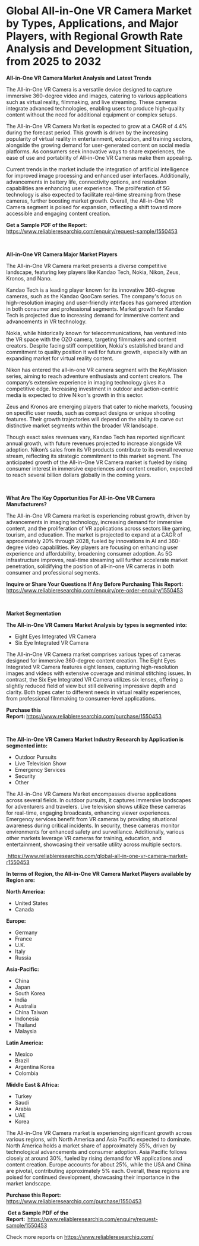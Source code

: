 <p><h1>Global All-in-One VR Camera Market by Types, Applications, and Major Players, with Regional Growth Rate Analysis and Development Situation, from 2025 to 2032</h1></p><p><strong>All-in-One VR Camera Market Analysis and Latest Trends</strong></p>
<p><p>The All-in-One VR Camera is a versatile device designed to capture immersive 360-degree video and images, catering to various applications such as virtual reality, filmmaking, and live streaming. These cameras integrate advanced technologies, enabling users to produce high-quality content without the need for additional equipment or complex setups. </p><p>The All-in-One VR Camera Market is expected to grow at a CAGR of 4.4% during the forecast period. This growth is driven by the increasing popularity of virtual reality in entertainment, education, and training sectors, alongside the growing demand for user-generated content on social media platforms. As consumers seek innovative ways to share experiences, the ease of use and portability of All-in-One VR Cameras make them appealing.</p><p>Current trends in the market include the integration of artificial intelligence for improved image processing and enhanced user interfaces. Additionally, advancements in battery life, connectivity options, and resolution capabilities are enhancing user experience. The proliferation of 5G technology is also expected to facilitate real-time streaming from these cameras, further boosting market growth. Overall, the All-in-One VR Camera segment is poised for expansion, reflecting a shift toward more accessible and engaging content creation.</p></p>
<p><strong>Get a Sample PDF of the Report:&nbsp;</strong> <a href="https://www.reliableresearchiq.com/enquiry/request-sample/1550453?utm_campaign=3524&utm_medium=2&utm_source=Github&utm_content=ia&utm_term=11042025&utm_id=all-in-one-vr-camera">https://www.reliableresearchiq.com/enquiry/request-sample/1550453</a></p>
<p>&nbsp;</p>
<p><strong>All-in-One VR Camera Major Market Players</strong></p>
<p><p>The All-in-One VR Camera market presents a diverse competitive landscape, featuring key players like Kandao Tech, Nokia, Nikon, Zeus, Kronos, and Nano. </p><p>Kandao Tech is a leading player known for its innovative 360-degree cameras, such as the Kandao QooCam series. The company's focus on high-resolution imaging and user-friendly interfaces has garnered attention in both consumer and professional segments. Market growth for Kandao Tech is projected due to increasing demand for immersive content and advancements in VR technology. </p><p>Nokia, while historically known for telecommunications, has ventured into the VR space with the OZO camera, targeting filmmakers and content creators. Despite facing stiff competition, Nokia's established brand and commitment to quality position it well for future growth, especially with an expanding market for virtual reality content.</p><p>Nikon has entered the all-in-one VR camera segment with the KeyMission series, aiming to reach adventure enthusiasts and content creators. The company’s extensive experience in imaging technology gives it a competitive edge. Increasing investment in outdoor and action-centric media is expected to drive Nikon's growth in this sector.</p><p>Zeus and Kronos are emerging players that cater to niche markets, focusing on specific user needs, such as compact designs or unique shooting features. Their growth trajectories will depend on the ability to carve out distinctive market segments within the broader VR landscape.</p><p>Though exact sales revenues vary, Kandao Tech has reported significant annual growth, with future revenues projected to increase alongside VR adoption. Nikon’s sales from its VR products contribute to its overall revenue stream, reflecting its strategic commitment to this market segment. The anticipated growth of the All-in-One VR Camera market is fueled by rising consumer interest in immersive experiences and content creation, expected to reach several billion dollars globally in the coming years.</p></p>
<p>&nbsp;</p>
<p><strong>What Are The Key Opportunities For All-in-One VR Camera Manufacturers?</strong></p>
<p><p>The All-in-One VR Camera market is experiencing robust growth, driven by advancements in imaging technology, increasing demand for immersive content, and the proliferation of VR applications across sectors like gaming, tourism, and education. The market is projected to expand at a CAGR of approximately 20% through 2028, fueled by innovations in AI and 360-degree video capabilities. Key players are focusing on enhancing user experience and affordability, broadening consumer adoption. As 5G infrastructure improves, real-time streaming will further accelerate market penetration, solidifying the position of all-in-one VR cameras in both consumer and professional segments.</p></p>
<p><strong>Inquire or Share Your Questions If Any Before Purchasing This Report:</strong> <a href="https://www.reliableresearchiq.com/enquiry/pre-order-enquiry/1550453?utm_campaign=3524&utm_medium=2&utm_source=Github&utm_content=ia&utm_term=11042025&utm_id=all-in-one-vr-camera">https://www.reliableresearchiq.com/enquiry/pre-order-enquiry/1550453</a></p>
<p>&nbsp;</p>
<p><strong>Market Segmentation</strong></p>
<p><strong>The All-in-One VR Camera Market Analysis by types is segmented into:</strong></p>
<p><ul><li>Eight Eyes Integrated VR Camera</li><li>Six Eye Integrated VR Camera</li></ul></p>
<p><p>The All-in-One VR Camera market comprises various types of cameras designed for immersive 360-degree content creation. The Eight Eyes Integrated VR Camera features eight lenses, capturing high-resolution images and videos with extensive coverage and minimal stitching issues. In contrast, the Six Eye Integrated VR Camera utilizes six lenses, offering a slightly reduced field of view but still delivering impressive depth and clarity. Both types cater to different needs in virtual reality experiences, from professional filmmaking to consumer-level applications.</p></p>
<p><strong>Purchase this Report:&nbsp;</strong><a href="https://www.reliableresearchiq.com/purchase/1550453?utm_campaign=3524&utm_medium=2&utm_source=Github&utm_content=ia&utm_term=11042025&utm_id=all-in-one-vr-camera">https://www.reliableresearchiq.com/purchase/1550453</a></p>
<p>&nbsp;</p>
<p><strong>The All-in-One VR Camera Market Industry Research by Application is segmented into:</strong></p>
<p><ul><li>Outdoor Pursuits</li><li>Live Television Show</li><li>Emergency Services</li><li>Security</li><li>Other</li></ul></p>
<p><p>The All-in-One VR Camera Market encompasses diverse applications across several fields. In outdoor pursuits, it captures immersive landscapes for adventurers and travelers. Live television shows utilize these cameras for real-time, engaging broadcasts, enhancing viewer experiences. Emergency services benefit from VR cameras by providing situational awareness during critical incidents. In security, these cameras monitor environments for enhanced safety and surveillance. Additionally, various other markets leverage VR cameras for training, education, and entertainment, showcasing their versatile utility across multiple sectors.</p></p>
<p><a href="https://www.reliableresearchiq.com/global-all-in-one-vr-camera-market-r1550453?utm_campaign=3524&utm_medium=2&utm_source=Github&utm_content=ia&utm_term=11042025&utm_id=all-in-one-vr-camera">&nbsp;https://www.reliableresearchiq.com/global-all-in-one-vr-camera-market-r1550453</a></p>
<p><strong>In terms of Region, the All-in-One VR Camera Market Players available by Region are:</strong></p>
<p>
    <p> <strong> North America: </strong>
        <ul>
            <li>United States</li>
            <li>Canada</li>
        </ul>
        </p> 
    <p> <strong> Europe: </strong>
        <ul>
            <li>Germany</li>
            <li>France</li>
            <li>U.K.</li>
            <li>Italy</li>
            <li>Russia</li>
        </ul>
        </p> 
    <p> <strong> Asia-Pacific: </strong>
        <ul>
            <li>China</li>
            <li>Japan</li>
            <li>South Korea</li>
            <li>India</li>
            <li>Australia</li>
            <li>China Taiwan</li>
            <li>Indonesia</li>
            <li>Thailand</li>
            <li>Malaysia</li>
        </ul>
        </p> 
    <p> <strong> Latin America: </strong>
        <ul>
            <li>Mexico</li>
            <li>Brazil</li>
            <li>Argentina Korea</li>
            <li>Colombia</li>
        </ul>
        </p> 
    <p> <strong> Middle East & Africa: </strong>
        <ul>
            <li>Turkey</li>
            <li>Saudi</li>
            <li>Arabia</li>
            <li>UAE</li>
            <li>Korea</li>
        </ul>
    </p>
    </p>
<p><p>The All-in-One VR Camera market is experiencing significant growth across various regions, with North America and Asia Pacific expected to dominate. North America holds a market share of approximately 35%, driven by technological advancements and consumer adoption. Asia Pacific follows closely at around 30%, fueled by rising demand for VR applications and content creation. Europe accounts for about 25%, while the USA and China are pivotal, contributing approximately 5% each. Overall, these regions are poised for continued development, showcasing their importance in the market landscape.</p></p>
<p><strong>Purchase this Report: </strong><a href="https://www.reliableresearchiq.com/purchase/1550453?utm_campaign=3524&utm_medium=2&utm_source=Github&utm_content=ia&utm_term=11042025&utm_id=all-in-one-vr-camera">https://www.reliableresearchiq.com/purchase/1550453</a></p>
<p>&nbsp;<strong>Get a Sample PDF of the Report:&nbsp;&nbsp;</strong><a href="https://www.reliableresearchiq.com/enquiry/request-sample/1550453?utm_campaign=3524&utm_medium=2&utm_source=Github&utm_content=ia&utm_term=11042025&utm_id=all-in-one-vr-camera">https://www.reliableresearchiq.com/enquiry/request-sample/1550453</a></p>
<p><strong></strong></p>
<p>Check more reports on <a href="https://www.reliableresearchiq.com/?utm_campaign=3524&utm_medium=2&utm_source=Github&utm_content=ia&utm_term=11042025&utm_id=all-in-one-vr-camera">https://www.reliableresearchiq.com/</a></p>